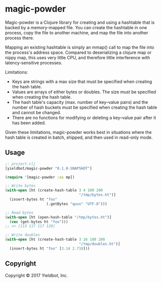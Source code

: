 # magic-powder

Magic-powder is a Clojure library for creating and using a hashtable
that is backed by a memory-mapped file. You can create the hashtable
in one process, copy the file to another machine, and map the file
into another process there.

Mapping an existing hashtable is simply an mmap() call to map the file
into the process's address space. Compared to deserializing a clojure
map or nippy map, this uses very little CPU, and therefore little
interference with latency-sensitive processes.

Limitations:
* Keys are strings with a max size that must be specified when
  creating the hash table.
* Values are arrays of either bytes or doubles. The size must be
  specified when creating the hash table.
* The hash table's capacity (max. number of key–value pairs) and the
  number of hash buckets must be specified when creating the hash
  table and cannot be changed.
* There are no functions for modifying or deleting a key–value pair
  after it has been added.

Given these limitations, magic-powder works best in situations where
the hash table is created in batch, shipped, and then used in
read-only mode.

## Usage

``` clojure
;; project.clj
[yieldbot/magic-powder "0.1.0-SNAPSHOT"]

(require '[magic-powder :as mp])

;; Write bytes
(with-open [ht (create-hash-table 3 4 100 200
                                  "/tmp/bytes.ht")]
  (insert-bytes ht "foo"
                   (.getBytes "quux" "UTF-8")))

;; Read bytes
(with-open [ht (open-hash-table "/tmp/bytes.ht")]
  (vec (get-bytes ht "foo")))
;; => [113 117 117 120]

;; Write doubles
(with-open [ht (create-hash-table 3 16 100 200
                                  "/tmp/doubles.ht")]
  (insert-bytes ht "foo" [3.14 2.718]))
```

## Copyright

Copyright © 2017 Yieldbot, Inc.
